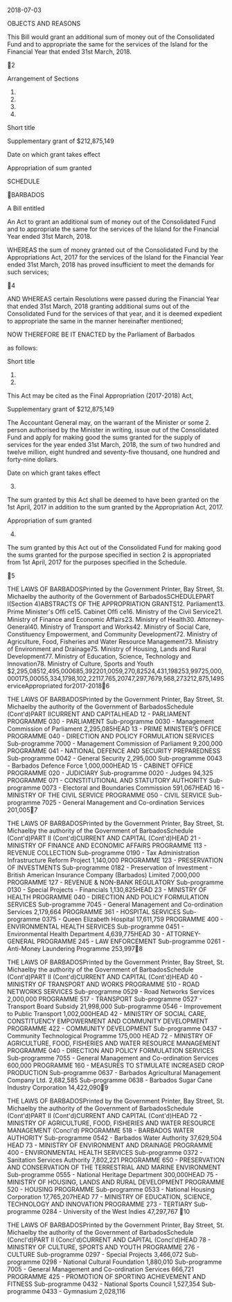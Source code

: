 2018-07-03

OBJECTS AND REASONS

This Bill would grant an additional sum of money out of the Consolidated Fund
and to appropriate the same for the services of the Island for the Financial Year
that ended 31st March, 2018.

2

Arrangement of Sections

1.

2.

3.

4.

Short title

Supplementary grant of $212,875,149

Date on which grant takes effect

Appropriation of sum granted

SCHEDULE

BARBADOS

A Bill entitled

An Act to grant an additional sum of money out of the Consolidated Fund
and to appropriate the same for the services of the Island for the Financial Year
ended 31st March, 2018.

WHEREAS the sum of money granted out of the Consolidated Fund by the
Appropriations Act, 2017 for the services of the Island for the Financial Year
ended 31st March, 2018 has proved insufficient to meet the demands for such
services;

4

AND  WHEREAS  certain  Resolutions  were  passed  during  the  Financial
Year  that  ended  31st  March,  2018  granting  additional  sums  out  of  the
Consolidated Fund for the services of that year, and it is deemed expedient to
appropriate the same in the manner hereinafter mentioned;

NOW THEREFORE BE IT ENACTED by the Parliament of Barbados

as follows:

Short title

1.
2018.

This Act may be cited as the Final Appropriation (2017-2018) Act,

Supplementary grant of $212,875,149

The Accountant General may, on the warrant of the Minister or some
2.
person authorised by the Minister in writing, issue out of the Consolidated Fund
and apply for making good the sums granted for the supply of services for the
year ended 31st March, 2018, the sum of two hundred and twelve million, eight
hundred and seventy-five thousand, one hundred and forty-nine dollars.

Date on which grant takes effect

3.
The sum granted by this Act shall be deemed to have been granted on
the  1st  April,  2017  in  addition  to  the  sum  granted  by  the  Appropriation  Act,
2017.

Appropriation of sum granted

4.
The sum granted by this Act out of the Consolidated Fund for making
good the sums granted for the purpose specified in section 2 is appropriated from
1st April, 2017 for the purposes specified in the Schedule.

5

THE LAWS OF BARBADOSPrinted by the Government Printer, Bay Street, St. Michaelby the authority of the Government of BarbadosSCHEDULEPART I(Section 4)ABSTRACTS OF THE APPROPRIATION GRANTS12. Parliament13. Prime Minister's Ofﬁ ce15. Cabinet Ofﬁ ce16. Ministry of the Civil Service21. Ministry of Finance and Economic Affairs23. Ministry of Health30. Attorney-General40. Ministry of Transport and Works42. Ministry of Social Care, Constituency Empowerment,  and Community Development72. Ministry of Agriculture, Food, Fisheries and Water Resource Management73. Ministry of Environment and Drainage75. Ministry of Housing, Lands and Rural Development77. Ministry of Education, Science, Technology and  Innovation78. Ministry of Culture, Sports and Youth     $2,295,08512,495,000685,392201,0059,270,82524,431,198253,99725,000,000175,00055,334,1798,102,22117,765,20747,297,7679,568,273212,875,149ServiceAppropriated for2017-20186

THE LAWS OF BARBADOSPrinted by the Government Printer, Bay Street, St. Michaelby the authority of the Government of BarbadosSchedule (Cont'd)PART IICURRENT AND CAPITALHEAD 12 - PARLIAMENT PROGRAMME 030 - PARLIAMENT Sub-programme 0030 - Management Commission of    Parliament 2,295,085HEAD 13 - PRIME MINISTER'S OFFICE PROGRAMME 040 - DIRECTION AND POLICY FORMULATION                     SERVICES Sub-programme 7000 - Management Commission of    Parliament 9,200,000 PROGRAMME 041 - NATIONAL DEFENCE AND SECURITY    PREPAREDNESS    Sub-programme 0042 - General Security 2,295,000 Sub-programme 0043 - Barbados Defence Force 1,000,000HEAD 15 - CABINET OFFICE PROGRAMME 020 - JUDICIARY Sub-programme 0020 - Judges  94,325 PROGRAMME 071 - CONSTITUTIONAL AND STATUTORY    AUTHORITY    Sub-programme 0073 - Electoral and Boundaries    Commission   591,067HEAD 16 - MINISTRY OF THE CIVIL SERVICE PROGRAMME 050 - CIVIL SERVICE Sub-programme 7025 - General Management and Co-ordination   Services  201,0057

THE LAWS OF BARBADOSPrinted by the Government Printer, Bay Street, St. Michaelby the authority of the Government of BarbadosSchedule (Cont'd)PART II (Cont'd)CURRENT AND CAPITAL  (Cont'd)HEAD 21 - MINISTRY OF FINANCE AND ECONOMIC AFFAIRS PROGRAMME 113 - REVENUE COLLECTION Sub-programme 0190 - Tax Administration Infrastructure    Reform Project 1,140,000 PROGRAMME 123 - PRESERVATION OF INVESTMENTS Sub-programme 0182 - Preservation of Investment - British    American Insurance Company    (Barbados) Limited 7,000,000 PROGRAMME 127 - REVENUE & NON-BANK REGULATORY    Sub-programme 0130 - Special Projects - Financials 1,130,825HEAD 23 - MINISTRY OF HEALTH PROGRAMME 040 - DIRECTION AND POLICY   FORMULATION SERVICES Sub-programme 7045 - General Management and Co-ordination    Services 2,179,664 PROGRAMME 361 - HOSPITAL SERVICES Sub-programme 0375 - Queen Elizabeth Hospital 17,611,759 PROGRAMME 400 - ENVIRONMENTAL HEALTH SERVICES Sub-programme 0451 - Environmental Health Department 4,639,775HEAD 30 - ATTORNEY-GENERAL PROGRAMME 245 - LAW ENFORCEMENT Sub-programme 0261 - Anti-Money Laundering Programme  253,9978

THE LAWS OF BARBADOSPrinted by the Government Printer, Bay Street, St. Michaelby the authority of the Government of BarbadosSchedule (Cont'd)PART II (Cont'd)CURRENT AND CAPITAL  (Cont'd)HEAD 40 - MINISTRY OF TRANSPORT AND WORKS PROGRAMME 510 - ROAD NETWORKS SERVICES Sub-programme 0529 - Road Networks Services      2,000,000 PROGRAMME 517 - TRANSPORT Sub-programme 0527 - Transport Board Subsidy    21,998,000 Sub-programme 0546 - Improvement to Public Transport      1,002,000HEAD 42 - MINISTRY OF SOCIAL CARE, CONSTITUENCY EMPOWERMENT                     AND COMMUNITY DEVELOPMENT PROGRAMME 422 - COMMUNITY DEVELOPMENT Sub-programme 0437 - Community Technological Programme     175,000 HEAD 72 - MINISTRY OF AGRICULTURE, FOOD, FISHERIES AND WATER          RESOURCE MANAGEMENT   PROGRAMME 040 - DIRECTION AND POLICY   FORMULATION SERVICES Sub-programme 7055 - General Management and Co-ordination    Services    600,000  PROGRAMME 160 - MEASURES TO STIMULATE INCREASED    CROP PRODUCTION Sub-programme 0637 - Barbados Agricultural Management    Company Ltd.  2,682,585 Sub-programme 0638 - Barbados Sugar Cane Industry    Corporation 14,422,0909

THE LAWS OF BARBADOSPrinted by the Government Printer, Bay Street, St. Michaelby the authority of the Government of BarbadosSchedule (Cont'd)PART II (Cont'd)CURRENT AND CAPITAL  (Cont'd)HEAD 72 - MINISTRY OF AGRICULTURE, FOOD, FISHERIES AND WATER          RESOURCE MANAGEMENT (Concl'd)   PROGRAMME 518 - BARBADOS WATER AUTHORITY Sub-programme 0542 - Barbados Water Authority   37,629,504 HEAD 73 - MINISTRY OF ENVIRONMENT AND DRAINAGE   PROGRAMME 400 - ENVIRONMENTAL HEALTH SERVICES Sub-programme 0372 - Sanitation Services Authority  7,802,221 PROGRAMME 650 - PRESERVATION AND CONSERVATION    OF THE TERRESTRIAL AND MARINE    ENVIRONMENT Sub-programme 0555 - National Heritage Department     300,000HEAD 75 - MINISTRY OF HOUSING, LANDS AND RURAL DEVELOPMENT   PROGRAMME 520 - HOUSING PROGRAMME Sub-programme 0533 - National Housing Corporation    17,765,207HEAD 77 - MINISTRY OF EDUCATION, SCIENCE, TECHNOLOGY AND        INNOVATION PROGRAMME 273 - TERTIARY Sub-programme 0284 - University of the West Indies    47,297,767 10

THE LAWS OF BARBADOSPrinted by the Government Printer, Bay Street, St. Michaelby the authority of the Government of BarbadosSchedule  (Concl'd)PART II (Concl'd)CURRENT AND CAPITAL  (Concl'd)HEAD 78 - MINISTRY OF CULTURE, SPORTS AND YOUTH PROGRAMME 276 - CULTURE Sub-programme 0297 - Special Projects      3,466,072 Sub-programme 0298 - National Cultural Foundation   1,880,010 Sub-programme 7005 - General Management and Co-ordination    Services      666,721 PROGRAMME 425 - PROMOTION OF SPORTING    ACHIEVEMENT AND FITNESS Sub-programme 0432 - National Sports Council      1,527,354 Sub-programme 0433 - Gymnasium   2,028,116